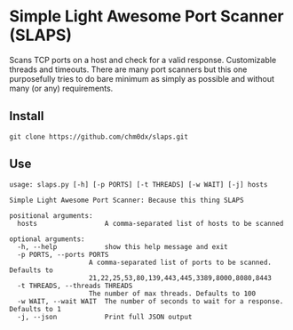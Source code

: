 # Simple Light Awesome Port Scanner (SLAPS)

Scans TCP ports on a host and check for a valid response. Customizable threads and timeouts. There are many port scanners but this one purposefully tries to do bare minimum as simply as possible and without many (or any) requirements.

## Install

    git clone https://github.com/chm0dx/slaps.git

## Use

    usage: slaps.py [-h] [-p PORTS] [-t THREADS] [-w WAIT] [-j] hosts

    Simple Light Awesome Port Scanner: Because this thing SLAPS

    positional arguments:
      hosts                 A comma-separated list of hosts to be scanned

    optional arguments:
      -h, --help            show this help message and exit
      -p PORTS, --ports PORTS
                        A comma-separated list of ports to be scanned. Defaults to
                        21,22,25,53,80,139,443,445,3389,8000,8080,8443
      -t THREADS, --threads THREADS
                        The number of max threads. Defaults to 100
      -w WAIT, --wait WAIT  The number of seconds to wait for a response. Defaults to 1
      -j, --json            Print full JSON output
